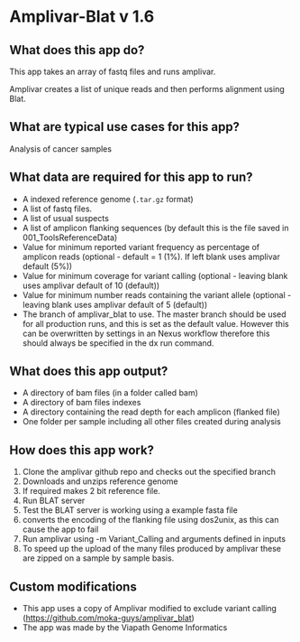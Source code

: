 # Amplivar-Blat v 1.6

## What does this app do?
This app takes an array of fastq files and runs amplivar.

Amplivar creates a list of unique reads and then performs alignment using Blat.

## What are typical use cases for this app?
Analysis of cancer samples

## What data are required for this app to run?
* A indexed reference genome (`.tar.gz` format)
* A list of fastq files.
* A list of usual suspects
* A list of amplicon flanking sequences (by default this is the file saved in 001_ToolsReferenceData)
* Value for minimum reported variant frequency as percentage of amplicon reads (optional - default = 1 (1%). If left blank uses amplivar default (5%))
* Value for minimum coverage for variant calling (optional - leaving blank uses amplivar default of 10 (default))
* Value for minimum number reads containing the variant allele (optional - leaving blank uses amplivar default of 5 (default))
* The branch of amplivar_blat to use. The master branch should be used for all production runs, and this is set as the default value. However this can be overwritten by settings in an Nexus workflow therefore this should always be specified in the dx run command.

## What does this app output?
* A directory of bam files (in a folder called bam)
* A directory of bam files indexes
* A directory containing the read depth for each amplicon (flanked file)
* One folder per sample including all other files created during analysis

## How does this app work?
1. Clone the amplivar github repo and checks out the specified branch
2. Downloads and unzips reference genome
3. If required makes 2 bit reference file.
4. Run BLAT server
5. Test the BLAT server is working using a example fasta file
6. converts the encoding of the flanking file using dos2unix, as this can cause the app to fail
7. Run amplivar using -m Variant_Calling and arguments defined in inputs
8. To speed up the upload of the many files produced by amplivar these are zipped on a sample by sample basis.

## Custom modifications
* This app uses a copy of Amplivar modified to exclude variant calling (https://github.com/moka-guys/amplivar_blat)
* The app was made by the Viapath Genome Informatics
